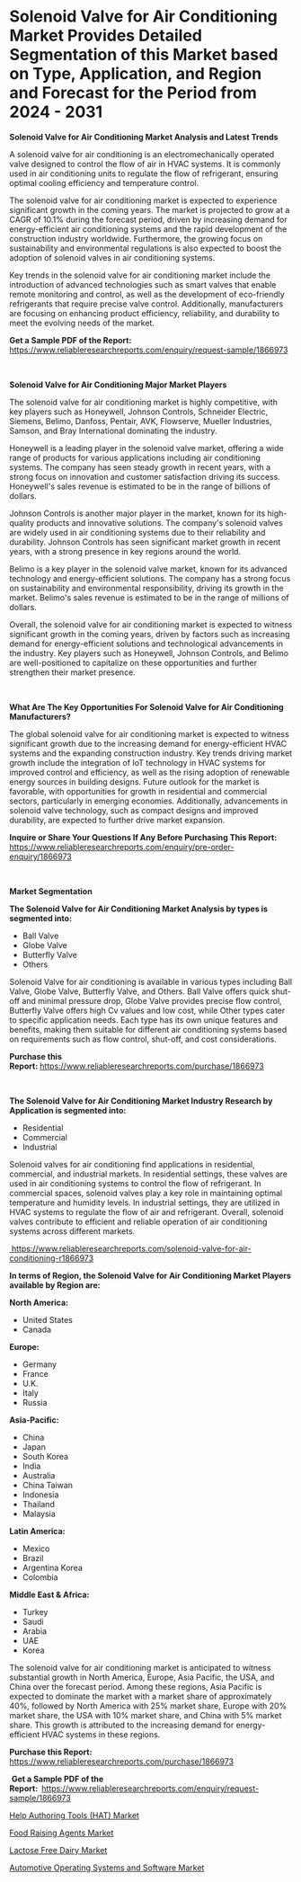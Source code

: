 <p><h1>Solenoid Valve for Air Conditioning Market Provides Detailed Segmentation of this Market based on Type, Application, and Region and Forecast for the Period from 2024 - 2031</h1></p><p><strong>Solenoid Valve for Air Conditioning Market Analysis and Latest Trends</strong></p>
<p><p>A solenoid valve for air conditioning is an electromechanically operated valve designed to control the flow of air in HVAC systems. It is commonly used in air conditioning units to regulate the flow of refrigerant, ensuring optimal cooling efficiency and temperature control. </p><p>The solenoid valve for air conditioning market is expected to experience significant growth in the coming years. The market is projected to grow at a CAGR of 10.1% during the forecast period, driven by increasing demand for energy-efficient air conditioning systems and the rapid development of the construction industry worldwide. Furthermore, the growing focus on sustainability and environmental regulations is also expected to boost the adoption of solenoid valves in air conditioning systems.</p><p>Key trends in the solenoid valve for air conditioning market include the introduction of advanced technologies such as smart valves that enable remote monitoring and control, as well as the development of eco-friendly refrigerants that require precise valve control. Additionally, manufacturers are focusing on enhancing product efficiency, reliability, and durability to meet the evolving needs of the market.</p></p>
<p><strong>Get a Sample PDF of the Report:&nbsp;</strong> <a href="https://www.reliableresearchreports.com/enquiry/request-sample/1866973">https://www.reliableresearchreports.com/enquiry/request-sample/1866973</a></p>
<p>&nbsp;</p>
<p><strong>Solenoid Valve for Air Conditioning Major Market Players</strong></p>
<p><p>The solenoid valve for air conditioning market is highly competitive, with key players such as Honeywell, Johnson Controls, Schneider Electric, Siemens, Belimo, Danfoss, Pentair, AVK, Flowserve, Mueller Industries, Samson, and Bray International dominating the industry.</p><p>Honeywell is a leading player in the solenoid valve market, offering a wide range of products for various applications including air conditioning systems. The company has seen steady growth in recent years, with a strong focus on innovation and customer satisfaction driving its success. Honeywell's sales revenue is estimated to be in the range of billions of dollars.</p><p>Johnson Controls is another major player in the market, known for its high-quality products and innovative solutions. The company's solenoid valves are widely used in air conditioning systems due to their reliability and durability. Johnson Controls has seen significant market growth in recent years, with a strong presence in key regions around the world.</p><p>Belimo is a key player in the solenoid valve market, known for its advanced technology and energy-efficient solutions. The company has a strong focus on sustainability and environmental responsibility, driving its growth in the market. Belimo's sales revenue is estimated to be in the range of millions of dollars.</p><p>Overall, the solenoid valve for air conditioning market is expected to witness significant growth in the coming years, driven by factors such as increasing demand for energy-efficient solutions and technological advancements in the industry. Key players such as Honeywell, Johnson Controls, and Belimo are well-positioned to capitalize on these opportunities and further strengthen their market presence.</p></p>
<p>&nbsp;</p>
<p><strong>What Are The Key Opportunities For Solenoid Valve for Air Conditioning Manufacturers?</strong></p>
<p><p>The global solenoid valve for air conditioning market is expected to witness significant growth due to the increasing demand for energy-efficient HVAC systems and the expanding construction industry. Key trends driving market growth include the integration of IoT technology in HVAC systems for improved control and efficiency, as well as the rising adoption of renewable energy sources in building designs. Future outlook for the market is favorable, with opportunities for growth in residential and commercial sectors, particularly in emerging economies. Additionally, advancements in solenoid valve technology, such as compact designs and improved durability, are expected to further drive market expansion.</p></p>
<p><strong>Inquire or Share Your Questions If Any Before Purchasing This Report:</strong> <a href="https://www.reliableresearchreports.com/enquiry/pre-order-enquiry/1866973">https://www.reliableresearchreports.com/enquiry/pre-order-enquiry/1866973</a></p>
<p>&nbsp;</p>
<p><strong>Market Segmentation</strong></p>
<p><strong>The Solenoid Valve for Air Conditioning Market Analysis by types is segmented into:</strong></p>
<p><ul><li>Ball Valve</li><li>Globe Valve</li><li>Butterfly Valve</li><li>Others</li></ul></p>
<p><p>Solenoid Valve for air conditioning is available in various types including Ball Valve, Globe Valve, Butterfly Valve, and Others. Ball Valve offers quick shut-off and minimal pressure drop, Globe Valve provides precise flow control, Butterfly Valve offers high Cv values and low cost, while Other types cater to specific application needs. Each type has its own unique features and benefits, making them suitable for different air conditioning systems based on requirements such as flow control, shut-off, and cost considerations.</p></p>
<p><strong>Purchase this Report:&nbsp;</strong><a href="https://www.reliableresearchreports.com/purchase/1866973">https://www.reliableresearchreports.com/purchase/1866973</a></p>
<p>&nbsp;</p>
<p><strong>The Solenoid Valve for Air Conditioning Market Industry Research by Application is segmented into:</strong></p>
<p><ul><li>Residential</li><li>Commercial</li><li>Industrial</li></ul></p>
<p><p>Solenoid valves for air conditioning find applications in residential, commercial, and industrial markets. In residential settings, these valves are used in air conditioning systems to control the flow of refrigerant. In commercial spaces, solenoid valves play a key role in maintaining optimal temperature and humidity levels. In industrial settings, they are utilized in HVAC systems to regulate the flow of air and refrigerant. Overall, solenoid valves contribute to efficient and reliable operation of air conditioning systems across different markets.</p></p>
<p><a href="https://www.reliableresearchreports.com/solenoid-valve-for-air-conditioning-r1866973">&nbsp;https://www.reliableresearchreports.com/solenoid-valve-for-air-conditioning-r1866973</a></p>
<p><strong>In terms of Region, the Solenoid Valve for Air Conditioning Market Players available by Region are:</strong></p>
<p>
    <p> <strong> North America: </strong>
        <ul>
            <li>United States</li>
            <li>Canada</li>
        </ul>
        </p> 
    <p> <strong> Europe: </strong>
        <ul>
            <li>Germany</li>
            <li>France</li>
            <li>U.K.</li>
            <li>Italy</li>
            <li>Russia</li>
        </ul>
        </p> 
    <p> <strong> Asia-Pacific: </strong>
        <ul>
            <li>China</li>
            <li>Japan</li>
            <li>South Korea</li>
            <li>India</li>
            <li>Australia</li>
            <li>China Taiwan</li>
            <li>Indonesia</li>
            <li>Thailand</li>
            <li>Malaysia</li>
        </ul>
        </p> 
    <p> <strong> Latin America: </strong>
        <ul>
            <li>Mexico</li>
            <li>Brazil</li>
            <li>Argentina Korea</li>
            <li>Colombia</li>
        </ul>
        </p> 
    <p> <strong> Middle East & Africa: </strong>
        <ul>
            <li>Turkey</li>
            <li>Saudi</li>
            <li>Arabia</li>
            <li>UAE</li>
            <li>Korea</li>
        </ul>
    </p>
    </p>
<p><p>The solenoid valve for air conditioning market is anticipated to witness substantial growth in North America, Europe, Asia Pacific, the USA, and China over the forecast period. Among these regions, Asia Pacific is expected to dominate the market with a market share of approximately 40%, followed by North America with 25% market share, Europe with 20% market share, the USA with 10% market share, and China with 5% market share. This growth is attributed to the increasing demand for energy-efficient HVAC systems in these regions.</p></p>
<p><strong>Purchase this Report: </strong><a href="https://www.reliableresearchreports.com/purchase/1866973">https://www.reliableresearchreports.com/purchase/1866973</a></p>
<p>&nbsp;<strong>Get a Sample PDF of the Report:&nbsp;&nbsp;</strong><a href="https://www.reliableresearchreports.com/enquiry/request-sample/1866973">https://www.reliableresearchreports.com/enquiry/request-sample/1866973</a></p>
<p><strong></strong></p>
<p><p><a href="https://www.linkedin.com/pulse/global-help-authoring-tools-hat-market-size-expected-experience-ptuhf?trackingId=9yJQGYcPTInowYOCoCFRDQ%3D%3D">Help Authoring Tools (HAT) Market</a></p><p><a href="https://github.com/emnqcawl19/Market-Research-Report-List-1/blob/main/food-raising-agents-market.md">Food Raising Agents Market</a></p><p><a href="https://github.com/shahriarnajimjoy333/Market-Research-Report-List-1/blob/main/lactose-free-dairy-market.md">Lactose Free Dairy Market</a></p><p><a href="https://www.linkedin.com/pulse/comprehensive-analysis-global-automotive-operating-systems-software-wflxf?trackingId=ULkioexmMbJxSWT%2B2vPFxQ%3D%3D">Automotive Operating Systems and Software Market</a></p></p>